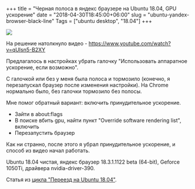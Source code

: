+++
title = "Черная полоса в яндекс браузере на Ubuntu 18.04, GPU ускорение"
date = "2018-04-30T18:45:00+06:00"
slug = "ubuntu-yandex-browser-black-line"
Tags = ["ubuntu desktop", "18.04"]
+++

<img src="/images/2018-04/yandex-browser-black-line.jpg" />

На решение натолкнуло видео - https://www.youtube.com/watch?v=qUIsn5-B2XY

Предлагалось в настройках убрать галочку "Использовать аппаратное ускорение, если возможно".

С галочкой или без у меня была полоса и тормозило (конечно, я перезапускал браузер после изменения настройки). На Chrome нормально было, без галочки тормозило без полосы.

Мне помог обратный вариант: включить принудительное ускорение.
- Зайти в about:flags
- В поиске вбить gpu, найти пункт "Override software rendering list", включить
- Перезапустить браузер

Как ни странно, после этого я убрал принудительное ускорение, и способ из видео начал работать.

Ubuntu 18.04 чистая, яндекс браузер 18.3.1.1122 beta (64-bit), Geforce 1050Ti, драйвера nvidia-driver-390.

<!--more-->

Статья из [цикла "Переезд на Ubuntu 18.04"](/blog/2018/04/30/windows-ubuntu-18.04-migrate/).

